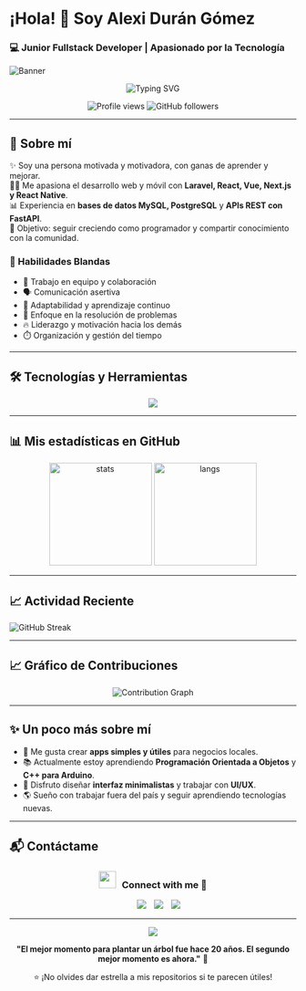# ¡Hola! 👋 Soy **Alexi Durán Gómez**

### 💻 Junior Fullstack Developer | Apasionado por la Tecnología  

![Banner](https://i.pinimg.com/originals/04/2a/66/042a6606ce977ec8e80a2eecf223d320.gif)  


<div align="center">
  <img src="https://readme-typing-svg.herokuapp.com?font=Fira+Code&size=30&pause=1000&color=00D9FF&center=true&vCenter=true&width=600&lines=Desarrollador+Full+Stack;Apasionado+por+la+Tecnología;Siempre+Aprendiendo+Algo+Nuevo;Bienvenido+a+mi+GitHub!" alt="Typing SVG" />
</div>
<p align="center">
  <img src="https://komarev.com/ghpvc/?username=Duran24062005&label=Visitas%20al%20perfil&color=0e75b6&style=flat" alt="Profile views" />
  <img src="https://img.shields.io/github/followers/TU_USUARIO?label=Seguidores&style=social" alt="GitHub followers" />
</p>

---

## 🚀 Sobre mí
✨ Soy una persona motivada y motivadora, con ganas de aprender y mejorar.  
👨‍💻 Me apasiona el desarrollo web y móvil con **Laravel, React, Vue, Next.js y React Native**.  
📊 Experiencia en **bases de datos MySQL, PostgreSQL** y **APIs REST con FastAPI**.  
🎯 Objetivo: seguir creciendo como programador y compartir conocimiento con la comunidad.  

### 🌟 Habilidades Blandas
- 🤝 Trabajo en equipo y colaboración  
- 🗣️ Comunicación asertiva  
- 🧠 Adaptabilidad y aprendizaje continuo  
- 🎯 Enfoque en la resolución de problemas  
- 🔥 Liderazgo y motivación hacia los demás  
- ⏱️ Organización y gestión del tiempo  

---

## 🛠️ Tecnologías y Herramientas

<p align="center">
  <img src="https://skillicons.dev/icons?i=html,css,js,ts,bootstrap,tailwind,react,next,vue,laravel,fastapi,python,cpp,mysql,postgresql,git,docker" />
</p>

---

## 📊 Mis estadísticas en GitHub

<p align="center">
  <img src="https://github-readme-stats.vercel.app/api?username=Duran24062005&show_icons=true&theme=tokyonight" alt="stats" height="180"/>
  <img src="https://github-readme-stats.vercel.app/api/top-langs/?username=Duran24062005&layout=compact&theme=tokyonight" alt="langs" height="180"/>
</p>

---

## 📈 Actividad Reciente

![GitHub Streak](https://streak-stats.demolab.com/?user=Duran24062005&theme=tokyonight&hide_border=false)  

---

## 📈 Gráfico de Contribuciones

<div align="center">
  <img src="https://github-readme-activity-graph.vercel.app/graph?username=Duran24062005&theme=tokyo-night&bg_color=1a1b27&color=70a5fd&line=70a5fd&point=bf91f3&area=true&hide_border=true" alt="Contribution Graph" />
</div>

---

## ✨ Un poco más sobre mí

- 🚀 Me gusta crear **apps simples y útiles** para negocios locales.  
- 📚 Actualmente estoy aprendiendo **Programación Orientada a Objetos** y **C++ para Arduino**.  
- 🎨 Disfruto diseñar **interfaz minimalistas** y trabajar con **UI/UX**.  
- 🌎 Sueño con trabajar fuera del país y seguir aprendiendo tecnologías nuevas.  

---

## 📬 Contáctame

<h3 align="center" > <img src="https://media.giphy.com/media/iY8CRBdQXODJSCERIr/giphy.gif" width="30" height="30" style="margin-right: 10px;">Connect with me 🤝 </h3>

<p align="center">

 <div align="center"  class="icons-social" style="margin-left: 10px;">
        <a style="margin-left: 10px;"  target="_blank" href="https://www.linkedin.com/in/alexi-duran-gomez-6b17042a3/">
			<img src="https://img.icons8.com/doodle/40/000000/linkedin--v2.png"></a>
        <a style="margin-left: 10px;" target="_blank" href="https://github.com/Duran24062005">
		<img src="https://img.icons8.com/doodle/40/000000/github--v1.png"></a>
	   <a style="margin-left: 10px;" target="_blank" href="https://www.instagram.com/alexis_duran_dg/">
			<img src="https://img.icons8.com/doodle/40/000000/instagram-new--v2.png"></a>
      </div>

</p>

---


<div align="center">
  <img src="https://capsule-render.vercel.app/api?type=waving&color=gradient&height=100&section=footer&text=Gracias%20por%20visitar%20mi%20perfil!&fontSize=16&fontColor=fff&animation=twinkling&fontAlignY=70" />
</div>

<div align="center">
  
**"El mejor momento para plantar un árbol fue hace 20 años. El segundo mejor momento es ahora."** 🌱

⭐ ¡No olvides dar estrella a mis repositorios si te parecen útiles!
